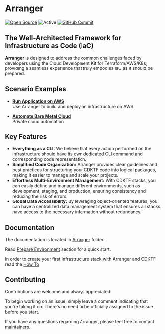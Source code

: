 # Arranger

[![Open Source](https://img.shields.io/badge/Open-Source-brightgreen)](https://opensource.org/)
![Active](http://img.shields.io/badge/Status-Active-green.svg)
[![GitHub Commit](https://img.shields.io/github/commit-activity/m/vsuzdaltsev/arranger/main)](https://github.com/vsuzdaltsev/arranger) 


## The Well-Architected Framework for Infrastructure as Code (IaC)

<p>
<strong>Arranger</strong> is designed to address the common challenges faced by developers using the Cloud Development Kit for Terraform/AWS/K8s, providing a seamless experience that truly embodies IaC as it should be prepared.
</p>

## Scenario Examples

* [**Run Application on AWS**](examples/aws/eks-demo-application.md)  
Use Arranger to build and deploy an infrastructure on AWS

* [**Automate Bare Metal Cloud**](doc/arranger)  
Private cloud automation

## Key Features

<ul>
  <li><strong>Everything as a CLI:</strong>
    We believe that every action performed on the infrastructure should have its own dedicated CLI command and corresponding code representation.
  </li>

  <li><strong>Simplified Code Organization:</strong> Arranger provides clear guidelines and best practices for structuring your CDKTF code into logical packages, making it easier to manage and scale your projects.</li>
  
  <li><strong>Effortless Multi-Environment Management:</strong> With CDKTF stacks, you can easily define and manage different environments, such as development, staging, and production, ensuring consistency and reducing the risk of errors.</li>
  
  <li><strong>Global Data Accessibility:</strong> By leveraging object-oriented features, you can have a centralized data management system that ensures all stacks have access to the necessary information without redundancy.</li>
</ul>

## Documentation

The documentation is located in [Arranger](doc/arranger) folder.

Read [Prepare Environment](doc/arranger/PREPARE_ENVIRONMENT.md) section for a quick start.

In order to create your first Infrastructure stack with Arranger and CDKTF read the [How To](doc/arranger/HOW_TO_CREATE_A_NEW_STACK.md)

## Contributing

Contributions are welcome and always appreciated!

To begin working on an issue, simply leave a comment indicating that you're taking it on. There's no need to be officially assigned to the issue before you start.

If you have any questions regarding Arranger, please feel free to contact [maintainers](doc/arranger/MAINTAINERS.md).
